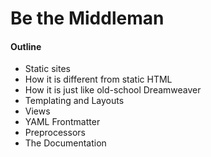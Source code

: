 Be the Middleman
==========

#### Outline
- Static sites
- How it is different from static HTML
- How it is just like old-school Dreamweaver
- Templating and Layouts
- Views
- YAML Frontmatter
- Preprocessors
- The Documentation
